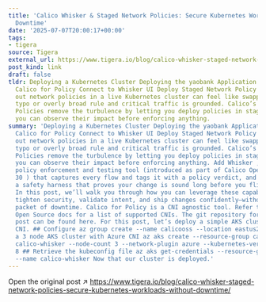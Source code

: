 ```yaml
---
title: 'Calico Whisker & Staged Network Policies: Secure Kubernetes Workloads Without
  Downtime'
date: '2025-07-07T20:00:17+00:00'
tags:
- tigera
source: Tigera
external_url: https://www.tigera.io/blog/calico-whisker-staged-network-policies-secure-kubernetes-workloads-without-downtime/
post_kind: link
draft: false
tldr: Deploying a Kubernetes Cluster Deploying the yaobank Application Installing
  Calico for Policy Connect to Whisker UI Deploy Staged Network Policy Summary Rolling
  out network policies in a live Kubernetes cluster can feel like swapping wings mid-flight—one
  typo or overly broad rule and critical traffic is grounded. Calico’s Staged Network
  Policies remove the turbulence by letting you deploy policies in staged mode, so
  you can observe their impact before enforcing anything.
summary: 'Deploying a Kubernetes Cluster Deploying the yaobank Application Installing
  Calico for Policy Connect to Whisker UI Deploy Staged Network Policy Summary Rolling
  out network policies in a live Kubernetes cluster can feel like swapping wings mid-flight—one
  typo or overly broad rule and critical traffic is grounded. Calico’s Staged Network
  Policies remove the turbulence by letting you deploy policies in staged mode, so
  you can observe their impact before enforcing anything. Add Whisker , the open-source
  policy enforcement and testing tool (introduced as part of Calico Open Source 3.
  30 ) that captures every flow and tags it with a policy verdict, and you’ve got
  a safety harness that proves your change is sound long before you flip the switch.
  In this post, we’ll walk you through how you can leverage these capabilities to
  tighten security, validate intent, and ship changes confidently—without a single
  packet of downtime. Calico for Policy is a CNI agnostic tool. Refer to the Calico
  Open Source docs for a list of supported CNIs. The git repository for this blog
  post can be found here. For this post, let’s deploy a simple AKS cluster with Azure
  CNI. ## Configure az group create --name calicooss --location eastus2 ## Create
  a 3 node AKS cluster with Azure CNI az aks create --resource-group calicooss --name
  calico-whisker --node-count 3 --network-plugin azure --kubernetes-version 1. 31.
  8 ## Retrieve the kubeconfig file az aks get-credentials --resource-group calicooss
  --name calico-whisker Now that our cluster is deployed.'
---
```

Open the original post ↗ https://www.tigera.io/blog/calico-whisker-staged-network-policies-secure-kubernetes-workloads-without-downtime/
